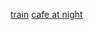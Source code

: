 [train](https://wall.alphacoders.com/big.php?i=1333744)
[cafe at night](https://github.com/tokyo-night/wallpapers/blob/main/misc/cityscape/cafe-at-night_00_3840x2160.png)
